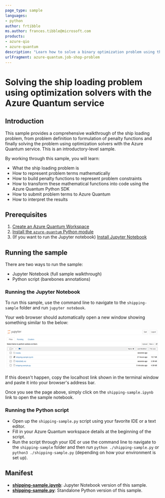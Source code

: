 ```yaml
---
page_type: sample
languages:
- python
author: frtibble
ms.author: frances.tibble@microsoft.com
products:
- azure-qio
- azure-quantum
description: "Learn how to solve a binary optimization problem using the Azure Quantum service"
urlFragment: azure-quantum.job-shop-problem
---
```


# Solving the ship loading problem using optimization solvers with the Azure Quantum service

## Introduction

This sample provides a comprehensive walkthrough of the ship loading problem, from problem definition to formulation of penalty functions and finally solving the problem using optimization solvers with the Azure Quantum service. This is an introductory-level sample.

By working through this sample, you will learn:

- What the ship loading problem is
- How to represent problem terms mathematically
- How to build penalty functions to represent problem constraints
- How to transform these mathematical functions into code using the Azure Quantum Python SDK
- How to submit problem terms to Azure Quantum
- How to interpret the results

## Prerequisites

1. [Create an Azure Quantum Workspace](https://docs.microsoft.com/azure/quantum/optimization-install-sdk)
2. [Install the `azure-quantum` Python module](https://docs.microsoft.com/azure/quantum/optimization-install-sdk)
3. (If you want to run the Jupyter notebook) [Install Jupyter Notebook](https://jupyter.org/install)

## Running the sample

There are two ways to run the sample:

- Jupyter Notebook (full sample walkthrough)
- Python script (barebones annotations)

### Running the Jupyter Notebook

To run this sample, use the command line to navigate to the `shipping-sample` folder and run `jupyter notebook`.

Your web browser should automatically open a new window showing something similar to the below:

![Jupyter Notebook landing page](./media/jupyter-homepage.png)

If this doesn't happen, copy the localhost link shown in the terminal window and paste it into your browser's address bar.

Once you see the page above, simply click on the `shipping-sample.ipynb` link to open the sample notebook.

### Running the Python script

- Open up the `shipping-sample.py` script using your favorite IDE or a text editor.
- Fill in your Azure Quantum workspace details at the beginning of the script.
- Run the script through your IDE or use the command line to navigate to the `shipping-sample` folder and then run `python ./shipping-sample.py` or `python3 ./shipping-sample.py` (depending on how your environment is set up).

## Manifest

- **[shipping-sample.ipynb](https://github.com/microsoft/qio-samples/blob/main/samples/ship-loading/shipping-sample.ipynb)**: Jupyter Notebook version of this sample.
- **[shipping-sample.py](https://github.com/microsoft/qio-samples/blob/main/samples/ship-loading/shipping-sample.py)**: Standalone Python version of this sample.
